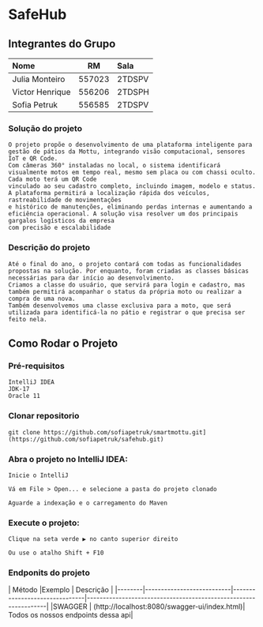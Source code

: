 # SafeHub

## Integrantes do Grupo

| Nome            |   RM   | Sala   |
|:----------------|:------:|:-------|
| Julia Monteiro  | 557023 | 2TDSPV |
| Victor Henrique | 556206 | 2TDSPH |
| Sofia Petruk    | 556585 | 2TDSPV |


### Solução do projeto

    O projeto propõe o desenvolvimento de uma plataforma inteligente para gestão de pátios da Mottu, integrando visão computacional, sensores IoT e QR Code.
    Com câmeras 360° instaladas no local, o sistema identificará visualmente motos em tempo real, mesmo sem placa ou com chassi oculto. Cada moto terá um QR Code 
    vinculado ao seu cadastro completo, incluindo imagem, modelo e status. A plataforma permitirá a localização rápida dos veículos, rastreabilidade de movimentações 
    e histórico de manutenções, eliminando perdas internas e aumentando a eficiência operacional. A solução visa resolver um dos principais gargalos logísticos da empresa 
    com precisão e escalabilidade

### Descrição do projeto

    Até o final do ano, o projeto contará com todas as funcionalidades propostas na solução. Por enquanto, foram criadas as classes básicas necessárias para dar início ao desenvolvimento.
    Criamos a classe do usuário, que servirá para login e cadastro, mas também permitirá acompanhar o status da própria moto ou realizar a compra de uma nova.
    Também desenvolvemos uma classe exclusiva para a moto, que será utilizada para identificá-la no pátio e registrar o que precisa ser feito nela.

## Como Rodar o Projeto

### Pré-requisitos
    IntelliJ IDEA
    JDK-17
    Oracle 11
### Clonar repositorio

    git clone https://github.com/sofiapetruk/smartmottu.git](https://github.com/sofiapetruk/safehub.git)

### Abra o projeto no IntelliJ IDEA:

    Inicie o IntelliJ

    Vá em File > Open... e selecione a pasta do projeto clonado

    Aguarde a indexação e o carregamento do Maven

### Execute o projeto:

    Clique na seta verde ▶ no canto superior direito

    Ou use o atalho Shift + F10

### Endponits do projeto
| Método |Exemplo                       | Descrição                                                       |
|--------|---------------------------|-------------------------------|-----------------------------------------------------------------|
|SWAGGER | (http://localhost:8080/swagger-ui/index.html)| Todos os nossos endpoints dessa api|

